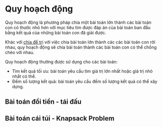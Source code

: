 # Quy hoạch động

Quy hoạch động là phương pháp chia một bài toán lớn thành các bài toán con có thước nhỏ hơn với mục tiêu tìm được đáp án của bài toán ban đầu bằng kết quả của những bài toán con đã giải được. 

Khác với [chia để trị](dnc.md) với việc chia bài toán lớn thành các các bài toán con rời nhau, quy hoạch động sẽ chia bài toán thành các bài toán con có thể chồng chéo với nhau. 

Quy hoạch động thường được sử dụng cho các bài toán:
- Tìm kết quả tối ưu: bài toán yêu cầu tìm giá trị lớn nhất hoặc giá trị nhỏ nhất có thể.
- Đếm số lượng kết quả: bài toán yêu cầu đếm số lượng kết quả có thể xây dựng.

## Bài toán đổi tiền - tái đấu

## Bài toán cái túi - Knapsack Problem